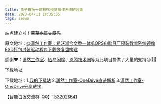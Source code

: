 ```yaml
---
title: 电子白板一体机PC模块操作系统的合集
date: 2023-04-11 10:35:35
tags: seewo
---
```

站点建立啦！~~草草水篇文章先~~  

原文地址：[@潇然工作室：希沃鸿合文香一体机OPS电脑原厂预装教育系统镜像ESD打包封装驱动程序下载恢复盘构建](https://xrgzs.github.io/eduimg.html)  

感谢❤：[潇然工作室](https://xrgzs.github.io)、[栖鸟闲榆](https://pan.costg.cf/)、[恩腾技术圈](https://www.rvibo.com/)等为此项目提供了大量的支持😘💖💕

下载地址

下载地址：1.[我的下载站](https://l.oxyxc.top/iwbsys)  2.[潇然工作室-OneDrive直链解析](https://alist.xrgzs.top/odbmy/教育系统镜像)  3.[潇然工作室-OneDrive分享链接](http://url.xrgzs.top/eduimg)

【智能白板交流群-QQ】：[532028641](https://jq.qq.com/?_wv=1027&k=3QVqu7yz)